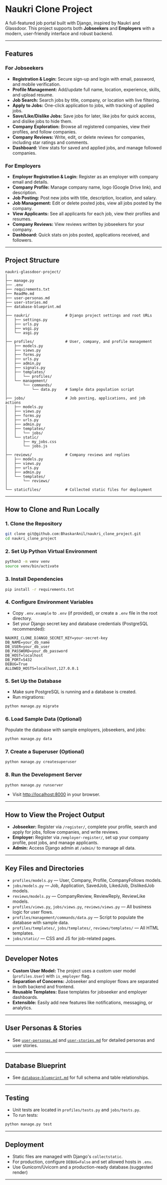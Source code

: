 # Naukri Clone Project

A full-featured job portal built with Django, inspired by Naukri and Glassdoor. This project supports both **Jobseekers** and **Employers** with a modern, user-friendly interface and robust backend.

---
##  Features

### For Jobseekers

- **Registration & Login:** Secure sign-up and login with email, password, and mobile verification.
- **Profile Management:** Add/update full name, location, experience, skills, and upload resume.
- **Job Search:** Search jobs by title, company, or location with live filtering.
- **Apply to Jobs:** One-click application to jobs, with tracking of applied jobs.
- **Save/Like/Dislike Jobs:** Save jobs for later, like jobs for quick access, and dislike jobs to hide them.
- **Company Exploration:** Browse all registered companies, view their profiles, and follow companies.
- **Company Reviews:** Write, edit, or delete reviews for companies, including star ratings and comments.
- **Dashboard:** View stats for saved and applied jobs, and manage followed companies.

### For Employers 

- **Employer Registration & Login:** Register as an employer with company email and details.
- **Company Profile:** Manage company name, logo (Google Drive link), and description.
- **Job Posting:** Post new jobs with title, description, location, and salary.
- **Job Management:** Edit or delete posted jobs, view all jobs posted by the company.
- **View Applicants:** See all applicants for each job, view their profiles and resumes.
- **Company Reviews:** View reviews written by jobseekers for your company.
- **Dashboard:** Quick stats on jobs posted, applications received, and followers.

---

##  Project Structure

```
naukri-glassdoor-project/
│
├── manage.py
├── .env
├── requirements.txt
├── ReadMe.md
├── user-personas.md
├── user-stories.md
├── database-blueprint.md
│
├── naukri/                # Django project settings and root URLs
│   ├── settings.py
│   ├── urls.py
│   ├── wsgi.py
│   └── asgi.py
│
├── profiles/              # User, company, and profile management
│   ├── models.py
│   ├── views.py
│   ├── forms.py
│   ├── urls.py
│   ├── admin.py
│   ├── signals.py
│   ├── templates/
│   │   └── profiles/
│   └── management/
│       └── commands/
│           └── data.py    # Sample data population script
│
├── jobs/                  # Job posting, applications, and job actions
│   ├── models.py
│   ├── views.py
│   ├── forms.py
│   ├── urls.py
│   ├── admin.py
│   ├── templates/
│   │   └── jobs/
│   └── static/
│       ├── my_jobs.css
│       └── jobs.js
│
├── reviews/               # Company reviews and replies
│   ├── models.py
│   ├── views.py
│   ├── urls.py
│   ├── admin.py
│   └── templates/
│       └── reviews/
│
└── staticfiles/           # Collected static files for deployment
```

---

## How to Clone and Run Locally

### 1. Clone the Repository

```bash
git clone git@github.com:BhaskarAnil/naukri_clone_project.git
cd naukri_clone_project
```

### 2. Set Up Python Virtual Environment

```bash
python3 -m venv venv
source venv/bin/activate
```

### 3. Install Dependencies

```bash
pip install -r requirements.txt
```

### 4. Configure Environment Variables

- Copy `.env.example` to `.env` (if provided), or create a `.env` file in the root directory.
- Set your Django secret key and database credentials (PostgreSQL recommended):

```
NAUKRI_CLONE_DJANGO_SECRET_KEY=your-secret-key
DB_NAME=your_db_name
DB_USER=your_db_user
DB_PASSWORD=your_db_password
DB_HOST=localhost
DB_PORT=5432
DEBUG=True
ALLOWED_HOSTS=localhost,127.0.0.1
```

### 5. Set Up the Database

- Make sure PostgreSQL is running and a database is created.
- Run migrations:

```bash
python manage.py migrate
```

### 6. Load Sample Data (Optional)

Populate the database with sample employers, jobseekers, and jobs:

```bash
python manage.py data
```

### 7. Create a Superuser (Optional)

```bash
python manage.py createsuperuser
```

### 8. Run the Development Server

```bash
python manage.py runserver
```

- Visit [http://localhost:8000](http://localhost:8000) in your browser.

---

## How to View the Project Output

- **Jobseeker:** Register via `/register/`, complete your profile, search and apply for jobs, follow companies, and write reviews.
- **Employer:** Register via `/employer-register/`, set up your company profile, post jobs, and manage applicants.
- **Admin:** Access Django admin at `/admin/` to manage all data.

---

## Key Files and Directories

- `profiles/models.py` — User, Company, Profile, CompanyFollows models.
- `jobs/models.py` — Job, Application, SavedJob, LikedJob, DislikedJob models.
- `reviews/models.py` — CompanyReview, ReviewReply, ReviewLike models.
- `profiles/views.py`, `jobs/views.py`, `reviews/views.py` — All business logic for user flows.
- `profiles/management/commands/data.py` — Script to populate the database with sample data.
- `profiles/templates/`, `jobs/templates/`, `reviews/templates/` — All HTML templates.
- `jobs/static/` — CSS and JS for job-related pages.

---

## Developer Notes

- **Custom User Model:** The project uses a custom user model (`profiles.User`) with `is_employer` flag.
- **Separation of Concerns:** Jobseeker and employer flows are separated in both backend and frontend.
- **Reusable Templates:** Base templates for jobseeker and employer dashboards.
- **Extensible:** Easily add new features like notifications, messaging, or analytics.

---

## User Personas & Stories

- See [`user-personas.md`](user-personas.md) and [`user-stories.md`](user-stories.md) for detailed personas and user stories.

---

## Database Blueprint

- See [`database-blueprint.md`](database-blueprint.md) for full schema and table relationships.

---

## Testing

- Unit tests are located in `profiles/tests.py` and `jobs/tests.py`.
- To run tests:

```bash
python manage.py test
```

---

## Deployment

- Static files are managed with Django's `collectstatic`.
- For production, configure `DEBUG=False` and set allowed hosts in `.env`.
- Use Gunicorn/Uvicorn and a production-ready database.(suggested render)

---